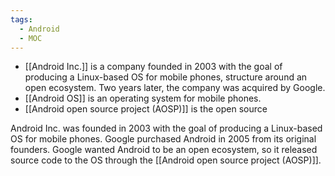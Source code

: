 ```yaml
---
tags:
  - Android
  - MOC
---
```

- [[Android Inc.]] is a company founded in 2003 with the goal of producing a Linux-based OS for mobile phones, structure around an open ecosystem. Two years later, the company was acquired by Google.
- [[Android OS]] is an operating system for mobile phones.
- [[Android open source project (AOSP)]] is the open source

Android Inc. was founded in 2003 with the goal of producing a Linux-based OS for mobile phones. Google purchased Android in 2005 from its original founders. Google wanted Android to be an open ecosystem, so it released source code to the OS through the [[Android open source project (AOSP)]].
